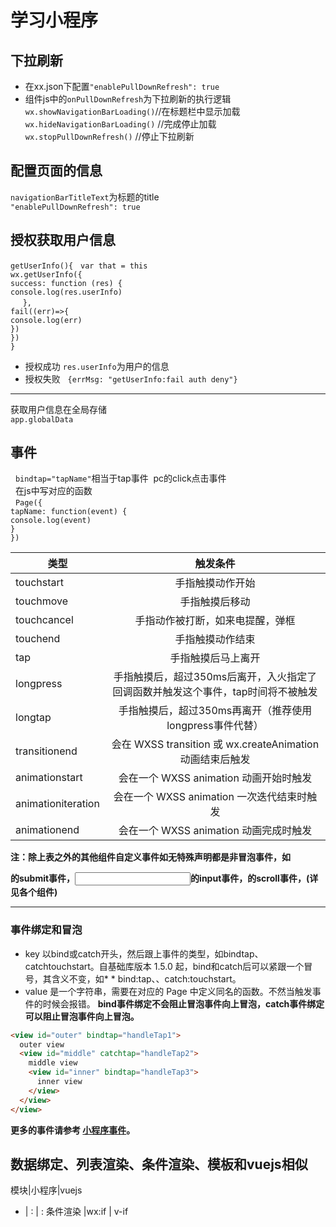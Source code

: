 # 学习小程序

## 下拉刷新

* 在xx.json下配置`"enablePullDownRefresh": true`
* 组件js中的`onPullDownRefresh`为下拉刷新的执行逻辑  
`wx.showNavigationBarLoading()`//在标题栏中显示加载   
`wx.hideNavigationBarLoading()` //完成停止加载  
`wx.stopPullDownRefresh()` //停止下拉刷新
## 配置页面的信息  
`navigationBarTitleText`为标题的title  
`"enablePullDownRefresh": true`  
## 授权获取用户信息  
`getUserInfo(){`    
      `var that = this`     
      `wx.getUserInfo({`    
      `success: function (res) {`    
        `console.log(res.userInfo)`    
      `},`  
      `fail((err)=>{`  
       `console.log(err)`  
      `})`  
    `})`    
  `}`
* 授权成功
 `res.userInfo`为用户的信息
* 授权失败  
`{errMsg: "getUserInfo:fail auth deny"}`
---
获取用户信息在全局存储  
`app.globalData`
## 事件
   `bindtap="tapName"`相当于tap事件  pc的click点击事件  
   在js中写对应的函数  
   `Page({`  
  `tapName: function(event) {`  
    `console.log(event)`  
  `}`  
`})` 


| 类型 | 触发条件 | 
| - | :-: |
| touchstart | 手指触摸动作开始 |
| touchmove | 手指触摸后移动 |
| touchcancel |手指动作被打断，如来电提醒，弹框 |
| touchend | 手指触摸动作结束 |
| tap | 手指触摸后马上离开 |
| longpress | 手指触摸后，超过350ms后离开，入火指定了回调函数并触发这个事件，tap时间将不被触发 |
| longtap | 手指触摸后，超过350ms再离开（推荐使用longpress事件代替） |
| transitionend | 会在 WXSS transition 或 wx.createAnimation 动画结束后触发 |
| animationstart | 会在一个 WXSS animation 动画开始时触发 |
| animationiteration | 会在一个 WXSS animation 一次迭代结束时触发 |
| animationend | 会在一个 WXSS animation 动画完成时触发 |

<strong>注：除上表之外的其他组件自定义事件如无特殊声明都是非冒泡事件，如<form/>的submit事件，<input/>的input事件，<scroll-view/>的scroll事件，(详见各个组件)</strong>

---
### 事件绑定和冒泡
* key 以bind或catch开头，然后跟上事件的类型，如bindtap、catchtouchstart。自基础库版本 1.5.0 起，bind和catch后可以紧跟一个冒号，其含义不变，如* *  bind:tap、、catch:touchstart。
* value 是一个字符串，需要在对应的 Page 中定义同名的函数。不然当触发事件的时候会报错。
<strong>bind事件绑定不会阻止冒泡事件向上冒泡，catch事件绑定可以阻止冒泡事件向上冒泡。</strong>
``` html
<view id="outer" bindtap="handleTap1">
  outer view
  <view id="middle" catchtap="handleTap2">
    middle view
    <view id="inner" bindtap="handleTap3">
      inner view
    </view>
  </view>
</view>
 ```
**更多的事件请参考 [小程序事件](https://mp.weixin.qq.com/debug/wxadoc/dev/framework/view/wxml/event.html)。**
## 数据绑定、列表渲染、条件渲染、模板和vuejs相似 


模块|小程序|vuejs
 - | : | :
条件渲染 |wx:if | v-if
